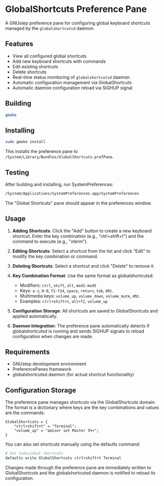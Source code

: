 # GlobalShortcuts Preference Pane

A GNUstep preference pane for configuring global keyboard shortcuts managed by the `globalshortcutsd` daemon.

## Features

- View all configured global shortcuts
- Add new keyboard shortcuts with commands
- Edit existing shortcuts
- Delete shortcuts
- Real-time status monitoring of `globalshortcutsd` daemon
- Automatic configuration management via GlobalShortcuts
- Automatic daemon configuration reload via SIGHUP signal

## Building

```sh
gmake
```

## Installing

```sh
sudo gmake install
```

This installs the preference pane to `/System/Library/Bundles/GlobalShortcuts.prefPane`.

## Testing

After building and installing, run SystemPreferences:

```sh
/System/Applications/SystemPreferences.app/SystemPreferences
```

The "Global Shortcuts" pane should appear in the preferences window.

## Usage

1. **Adding Shortcuts**: Click the "Add" button to create a new keyboard shortcut. Enter the key combination (e.g., "ctrl+shift+t") and the command to execute (e.g., "xterm").

2. **Editing Shortcuts**: Select a shortcut from the list and click "Edit" to modify the key combination or command.

3. **Deleting Shortcuts**: Select a shortcut and click "Delete" to remove it.

4. **Key Combination Format**: Use the same format as globalshortcutsd:
   - Modifiers: `ctrl`, `shift`, `alt`, `mod1-mod5`
   - Keys: `a-z`, `0-9`, `f1-f24`, `space`, `return`, `tab`, etc.
   - Multimedia keys: `volume_up`, `volume_down`, `volume_mute`, etc.
   - Examples: `ctrl+shift+t`, `alt+f2`, `volume_up`

5. **Configuration Storage**: All shortcuts are saved to GlobalShortcuts and applied automatically.

6. **Daemon Integration**: The preference pane automatically detects if globalshortcutsd is running and sends SIGHUP signals to reload configuration when changes are made.

## Requirements

- GNUstep development environment
- PreferencePanes framework
- globalshortcutsd daemon (for actual shortcut functionality)

## Configuration Storage

The preference pane manages shortcuts via the GlobalShortcuts domain. The format is a dictionary where keys are the key combinations and values are the commands:

```
GlobalShortcuts = {
    "ctrl+shift+t" = "Terminal";
    "volume_up" = "amixer set Master 5%+";
}
```

You can also set shortcuts manually using the defaults command:

```sh
# Set individual shortcuts
defaults write GlobalShortcuts ctrl+shift+t Terminal
```

Changes made through the preference pane are immediately written to GlobalShortcuts and the globalshortcutsd daemon is notified to reload its configuration.